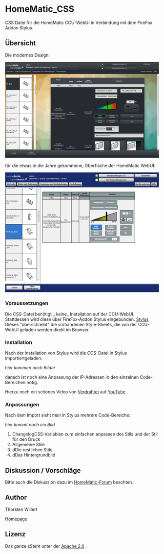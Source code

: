# HomeMatic_CSS
CSS Datei für die HomeMatic CCU-WebUI in Verbindung mit dem FireFox Addon Stylus.

## Übersicht

Die modernes Design:

![WebUI Neu](/images/WebUI_Neues_Design_1_sm.png)

für die etwas in die Jahre gekommene, Oberfläche der HomeMatic WebUI:

![WebUI Original](/images/WebUI_Original_sm.png)

### Voraussetzungen
Die CSS-Datei benötigt  _ keine_ Installation auf der CCU-WebUI.
Stattdessen wird diese über FireFox-Addon Stylus eingebunden.
[Stylus](https://addons.mozilla.org/en-US/firefox/addon/styl-us/)
Dieses "überschreibt" die vorhandenen Style-Sheets, die von der CCU-WebUI geladen werden direkt im Browser.

### Installation
Nach der Installation von Stylus wird die CCS-Datei in Stylus importiertgeladen:

*hier kommen noch Bilder*

danach ist noch eine Anpassung der IP-Adressen in den einzelnen Code-Bereichen nötig.

Hierzu noch ein schönes Video von [Verdrahtet](https://www.verdrahtet.info) auf [YouTube](https://www.youtube.com/watch?v=nxAQbJ4O01g)

### Anpassungen
Nach dem Import sieht man in Stylus mehrere Code-Bereiche:

*hier kommt noch ein Bild*

 1. ChangelogCSS-Variablen zum einfachen anpassen des Stils und der Stil für den Druck
 2. Allgemeine Stile
 3. dDie restlichen Stile
 4. dDas Hintergrundbild
 
 ## Diskussion / Vorschläge
Bitte auch die Diskussion dazu im [HomeMatic-Forum](https://homematic-forum.de/forum/viewtopic.php?f=41&t=46033) beachten.

 ## Author
 Thorsten Willert
 
 [Homepage](http://www.thorsten-willert.de/)

 ## Lizenz
 Das ganze sSteht unter der [Apache 2.0](https://github.com/THWillert/HomeMatic_CSS/blob/master/LICENSE)
.
<!--stackedit_data:
eyJoaXN0b3J5IjpbMTM2MTcyMTc3MSwxNjE1ODMxNzU5XX0=
-->